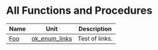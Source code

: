 # All Functions and Procedures


| Name | Unit | Description |
|---|---|---|
| [Foo](ok_enum_links.md#Foo) | [ok_enum_links](ok_enum_links.md) | Test of links. |
